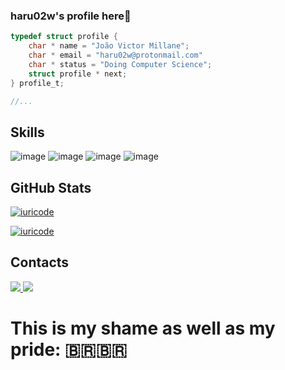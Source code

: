 ### haru02w's profile here👋

```c
typedef struct profile {
    char * name = "João Victor Millane";
    char * email = "haru02w@protonmail.com"
    char * status = "Doing Computer Science";
    struct profile * next;
} profile_t;

//...
```

## **Skills**
![image](https://img.shields.io/badge/Linux-E34F26?style=for-the-badge&logo=linux&logoColor=black)
![image](https://img.shields.io/badge/C-00599C?style=for-the-badge&logo=c&logoColor=white)
![image](https://img.shields.io/badge/Git-E34F26?style=for-the-badge&logo=git&logoColor=white)
![image](https://img.shields.io/badge/Nginx-009639?style=for-the-badge&logo=nginx&logoColor=white)

## **GitHub Stats**
[![iuricode](https://github-readme-stats.vercel.app/api?username=haru02w&theme=tokyonight)](https://github.com/anuraghazra/github-readme-stats)

[![iuricode](https://github-readme-stats.vercel.app/api/top-langs/?username=haru02w&hide=html&layout=compact&theme=tokyonight)](https://github.com/anuraghazra/github-readme-stats)

<!--[website]: https://haru02w.tk/ 
[youtube]: https://www.youtube.com/user/haru02w/ -->
## **Contacts**
<a href="https://www.linkedin.com/in/joao-victor-millane-099886230/">
  <img src="https://img.shields.io/badge/LinkedIn-0077B5?style=for-the-badge&logo=linkedin&logoColor=white" />
</a>
<a href="mailto:haru02w@protonmail.com">
  <img src="https://img.shields.io/badge/ProtonMail-8B89CC?style=for-the-badge&logo=protonmail&logoColor=white" />
</a>


<!-- 
#### Rede Sociais!

🏡 [website][website] **|** 
🐦 [twitter][twitter] **|** 
📺 [youtube][youtube] **|** 
📷 [instagram][instagram] **|** 
👔 [linkedin][linkedin]
-->

<h1>This is my shame as well as my pride: 🇧🇷🇧🇷</h1>
